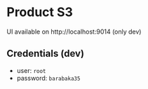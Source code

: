 # Product S3

UI available on http://localhost:9014 (only dev)

## Credentials (dev)

-   user: `root`
-   password: `barabaka35`

